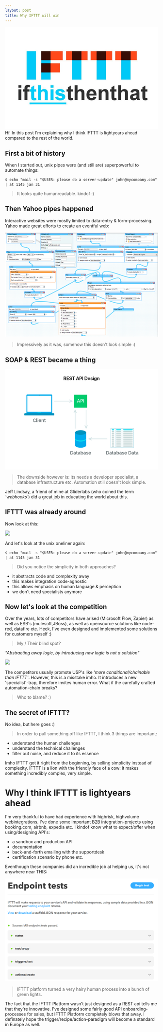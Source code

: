 ```yaml
---
layout: post
title: Why IFTTT will win 
---
```


<img src="/public/img/ifttt.jpg"/>

<div class="message">
  Hi! In this post I'm explaining why I think IFTTT is lightyears ahead compared to the rest of the world.
</div>

## First a bit of history 

When I started out, unix pipes were (and still are) superpowerful to automate things:

    $ echo "mail -s "$USER: please do a server-update" john@mycompany.com" | at 1145 jan 31

> It looks quite humanreadable..kindof :)

## Then Yahoo pipes happened 

Interactive websites were mostly limited to data-entry & form-processing.
Yahoo made great efforts to create an eventful web:

<img src="/public/img/yahoopipes.jpg"/>

> Impressively as it was, somehow this doesn't look simple :)

## SOAP & REST became a thing

<img src="/public/img/rest.png"/>

> The downside however is: its needs a developer specialist, a database infrastructure etc. Automation still doesn't look simple.

Jeff Lindsay, a friend of mine at Gliderlabs (who coined the term *'webhooks'*) did a great job in educating the world about this.

## IFTTT was already around 

Now look at this:

<img src="/public/ifttt-if-this-then-that.jpg"/>

And let's look at the unix oneliner again:

    $ echo "mail -s "$USER: please do a server-update" john@mycompany.com" | at 1145 jan 31

> Did you notice the simplicity in both approaches?

* it abstracts code and complexity away 
* this makes integration code-agnostic
* this allows emphasis on human language & perception
* we don't need specialists anymore

## Now let's look at the competition

Over the years, lots of competitors have arised (Microsoft Flow, Zapier) as well as ESB's (mulesoft,JBoss), as well as 
opensource solutions like node-red, datafire etc.
Heck, I've even designed and implemented some solutions for customers myself :)

> My / Their blind spot?

*"Abstracting away logic, by introducing new logic is not a solution"*

<img src="https://www.explainxkcd.com/wiki/images/d/d6/manuals.png" />

The competitors usually promote USP's like *'more conditional/chainable than IFTTT'*.
However, this is a misstake imho.
It introduces a new 'specialist'-trap, therefore invites human error.
What if the carefully crafted automation-chain breaks?

> Who to blame? :) 

## The secret of IFTTT?

No idea, but here goes :)

> In order to pull something off like IFTTT, I think 3 things are important:

* understand the human challenges
* understand the technical challenges 
* filter out noise, and reduce it to its essence

Imho IFTTT got it right from the beginning, by selling simplicity instead of complexity.
IFTTT is a lion with the friendly face of a cow: it makes something incredibly complex, very simple.

# Why I think IFTTT is lightyears ahead

I'm very thankful to have had experience with highrisk, highvolume webintegrations. I've done some important B2B integration-projects using booking.com, airbnb, expedia etc.
I kindof know what to expect/offer when using/designing API's:

* a sandbox and production API
* documentation
* back-and-forth emailing with the supportdesk
* certification scenario by phone etc.

Eventhough these companies did an incredible job at helping us, it's not anywhere near THIS:

<img src="/public/img/ifttt-onboarding.png"/>

> IFTTT platform turned a very hairy human process into a bunch of green lights. 

The fact that the IFTTT Platform wasn't just designed as a REST api tells me that they're innovative.
I've designed some fairly good API onboarding-processes for sales, but IFTTT Platform completely blows that away.
I definately hope the trigger/recipe/action-paradigm will become a standard in Europe as well.
